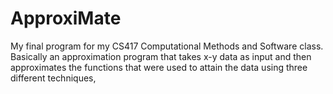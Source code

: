 # ApproxiMate
My final program for my CS417 Computational Methods and Software class. Basically an approximation program that takes x-y data as input and then approximates the functions that were used to attain the data using three different techniques,
